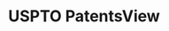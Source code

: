 ---
bigquery: https://console.cloud.google.com/bigquery?p=patents-public-data&d=patentsview&page=dataset
citation: Attribution should be given to PatentsView for use, distribution, or derivative
  works.
code: https://github.com/CSSIP-AIR/PatentsView-Code-Snippets/
contributors: USPTO
cost: None
description: 'PatentsView includes US patent data including raw data (summaries, applications,
  pregrant applications), disambugations of inventors and assignees, and inventor
  gender estimates.  Also foreign priority data, # of figures and sheets, and government
  interest statements.'
documentation: https://patentsview.org/query/builder-faqs
last_edit: Mon, 04 Apr 2022 19:02:57 GMT
location: https://patentsview.org/
maintained_by: USPTO
record_creation_timestamp: 12/2/2020 17:20:46
schema_fields: '[''state'', ''disamb_inventor_id_20200929'', ''relkind'', ''disclaimer_date'',
  ''symbol_position'', ''uuid'', ''name'', ''length'', ''publication_number'', ''id'',
  ''subgroup_id'', ''doctype'', ''lapse_of_patent'', ''male'', ''organization'', ''male_flag'',
  ''disamb_inventor_id_20190820'', ''applicant_type'', ''disamb_inventor_id_20191231'',
  ''fname'', ''num_figures'', ''category'', ''longitude'', ''type'', ''deceased'',
  ''disamb_inventor_id_20191008'', ''disamb_inventor_id_20171003'', ''county_fips'',
  ''_102_date'', ''disamb_inventor_id_20200630'', ''organization_id'', ''disamb_assignee_id_20200929'',
  ''f102_date'', ''filename'', ''term_extension'', ''doc_type'', ''section_id'', ''variety'',
  ''sequence'', ''subclass_id'', ''number'', ''disamb_inventor_id_20180528'', ''patent_id'',
  ''disamb_assignee_id_20181127'', ''disamb_assignee_id_20191008'', ''subgroup'',
  ''citation_id'', ''num'', ''text'', ''country'', ''latitude'', ''main_group'', ''city'',
  ''mainclass_id'', ''_371_date'', ''classification_value'', ''reldocno'', ''level_three'',
  ''inventor_id'', ''state_fips'', ''field_id'', ''location_id'', ''classification_data_source'',
  ''rawassignee_id'', ''name_last'', ''disamb_inventor_id_20170307'', ''action_date'',
  ''status'', ''lawyer_id'', ''rawlocation_id'', ''disamb_assignee_id_20200630'',
  ''abstract'', ''exemplary'', ''attribution_status'', ''disamb_inventor_id_20201229'',
  ''disamb_assignee_id_20191231'', ''term_grant'', ''disamb_assignee_id_20200331'',
  ''category_id'', ''kind'', ''role'', ''term_disclaimer'', ''country_transformed'',
  ''withdrawn'', ''level_two'', ''ipc_class'', ''designation'', ''county'', ''dependent'',
  ''title'', ''rawinventor_id'', ''assignee_id'', ''section'', ''disamb_assignee_id_20190820'',
  ''group'', ''name_first'', ''latin_name'', ''level_one'', ''latlong'', ''series_code'',
  ''rule_47'', ''contract_award_number'', ''application_id'', ''subcategory_id'',
  ''disamb_inventor_id_20200331'', ''group_id'', ''sector_title'', ''disamb_assignee_id_20190312'',
  ''num_claims'', ''num_sheets'', ''subsection_id'', ''disamb_inventor_id_20181127'',
  ''disamb_inventor_id_20190312'', ''date'', ''disamb_inventor_id_20170808'', ''gi_statement'',
  ''classification_level'', ''disamb_inventor_id_20171226'', ''classification_status'',
  ''subclass'', ''f371_date'', ''ipc_version_indicator'', ''lname'', ''rel_id'', ''field_title'']'
shortname: patentsview
tags:
- disambiguation
- United States
- gender
terms_of_use: Creative Commons Attribution 4.0 International License.
timeframe: 1963-1999
title: USPTO PatentsView
uuid: cf1780b1-e265-4e49-8d1d-83b9cfe0fd9a
---